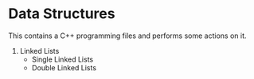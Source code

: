 # Data Structures
This contains a C++ programming files and performs some actions on it.
1. Linked Lists
    - Single Linked Lists
    - Double Linked Lists

